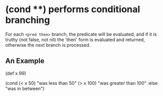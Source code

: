 # (cond <pred then>**) performs conditional branching
For each `<pred then>` branch, the predicate will be evaluated, and if it is truthy (not false, not nil) the 'then' form is evaluated and returned, otherwise the next branch is processed.

## An Example

  (def x 99)

  (cond
    (< x 50)  "was less than 50"
    (> x 100) "was greater than 100"
    :else     "was in between")
